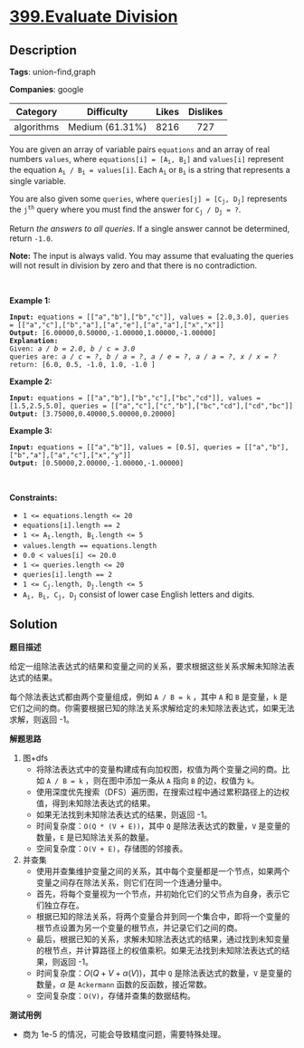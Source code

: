 # [399.Evaluate Division](https://leetcode.com/problems/evaluate-division/description/)

## Description

**Tags**: union-find,graph

**Companies**: google

|  Category  |   Difficulty    | Likes | Dislikes |
| :--------: | :-------------: | :---: | :------: |
| algorithms | Medium (61.31%) | 8216  |   727    |

<p>You are given an array of variable pairs <code>equations</code> and an array of real numbers <code>values</code>, where <code>equations[i] = [A<sub>i</sub>, B<sub>i</sub>]</code> and <code>values[i]</code> represent the equation <code>A<sub>i</sub> / B<sub>i</sub> = values[i]</code>. Each <code>A<sub>i</sub></code> or <code>B<sub>i</sub></code> is a string that represents a single variable.</p>
<p>You are also given some <code>queries</code>, where <code>queries[j] = [C<sub>j</sub>, D<sub>j</sub>]</code> represents the <code>j<sup>th</sup></code> query where you must find the answer for <code>C<sub>j</sub> / D<sub>j</sub> = ?</code>.</p>
<p>Return <em>the answers to all queries</em>. If a single answer cannot be determined, return <code>-1.0</code>.</p>
<p><strong>Note:</strong> The input is always valid. You may assume that evaluating the queries will not result in division by zero and that there is no contradiction.</p>
<p>&nbsp;</p>
<p><strong class="example">Example 1:</strong></p>
<pre><code><strong>Input:</strong> equations = [[&quot;a&quot;,&quot;b&quot;],[&quot;b&quot;,&quot;c&quot;]], values = [2.0,3.0], queries = [[&quot;a&quot;,&quot;c&quot;],[&quot;b&quot;,&quot;a&quot;],[&quot;a&quot;,&quot;e&quot;],[&quot;a&quot;,&quot;a&quot;],[&quot;x&quot;,&quot;x&quot;]]
<strong>Output:</strong> [6.00000,0.50000,-1.00000,1.00000,-1.00000]
<strong>Explanation:</strong>
Given: <em>a / b = 2.0</em>, <em>b / c = 3.0</em>
queries are: <em>a / c = ?</em>, <em>b / a = ?</em>, <em>a / e = ?</em>, <em>a / a = ?</em>, <em>x / x = ?</em>
return: [6.0, 0.5, -1.0, 1.0, -1.0 ]</code></pre>
<p><strong class="example">Example 2:</strong></p>
<pre><code><strong>Input:</strong> equations = [[&quot;a&quot;,&quot;b&quot;],[&quot;b&quot;,&quot;c&quot;],[&quot;bc&quot;,&quot;cd&quot;]], values = [1.5,2.5,5.0], queries = [[&quot;a&quot;,&quot;c&quot;],[&quot;c&quot;,&quot;b&quot;],[&quot;bc&quot;,&quot;cd&quot;],[&quot;cd&quot;,&quot;bc&quot;]]
<strong>Output:</strong> [3.75000,0.40000,5.00000,0.20000]</code></pre>
<p><strong class="example">Example 3:</strong></p>
<pre><code><strong>Input:</strong> equations = [[&quot;a&quot;,&quot;b&quot;]], values = [0.5], queries = [[&quot;a&quot;,&quot;b&quot;],[&quot;b&quot;,&quot;a&quot;],[&quot;a&quot;,&quot;c&quot;],[&quot;x&quot;,&quot;y&quot;]]
<strong>Output:</strong> [0.50000,2.00000,-1.00000,-1.00000]</code></pre>
<p>&nbsp;</p>
<p><strong>Constraints:</strong></p>
<ul>
  <li><code>1 &lt;= equations.length &lt;= 20</code></li>
  <li><code>equations[i].length == 2</code></li>
  <li><code>1 &lt;= A<sub>i</sub>.length, B<sub>i</sub>.length &lt;= 5</code></li>
  <li><code>values.length == equations.length</code></li>
  <li><code>0.0 &lt; values[i] &lt;= 20.0</code></li>
  <li><code>1 &lt;= queries.length &lt;= 20</code></li>
  <li><code>queries[i].length == 2</code></li>
  <li><code>1 &lt;= C<sub>j</sub>.length, D<sub>j</sub>.length &lt;= 5</code></li>
  <li><code>A<sub>i</sub>, B<sub>i</sub>, C<sub>j</sub>, D<sub>j</sub></code> consist of lower case English letters and digits.</li>
</ul>

## Solution

**题目描述**

给定一组除法表达式的结果和变量之间的关系，要求根据这些关系求解未知除法表达式的结果。

每个除法表达式都由两个变量组成，例如 `A / B = k` ，其中 `A` 和 `B` 是变量，`k` 是它们之间的商。你需要根据已知的除法关系求解给定的未知除法表达式，如果无法求解，则返回 -1。

**解题思路**

1. 图+dfs
   - 将除法表达式中的变量构建成有向加权图，权值为两个变量之间的商。比如 `A / B = k` ，则在图中添加一条从 `A` 指向 `B` 的边，权值为 `k`。
   - 使用深度优先搜索（DFS）遍历图，在搜索过程中通过累积路径上的边权值，得到未知除法表达式的结果。
   - 如果无法找到未知除法表达式的结果，则返回 -1。
   - 时间复杂度：`O(Q * (V + E))`，其中 `Q` 是除法表达式的数量，`V` 是变量的数量，`E` 是已知除法关系的数量。
   - 空间复杂度：`O(V + E)`，存储图的邻接表。
2. 并查集
   - 使用并查集维护变量之间的关系，其中每个变量都是一个节点，如果两个变量之间存在除法关系，则它们在同一个连通分量中。
   - 首先，将每个变量视为一个节点，并初始化它们的父节点为自身，表示它们独立存在。
   - 根据已知的除法关系，将两个变量合并到同一个集合中，即将一个变量的根节点设置为另一个变量的根节点，并记录它们之间的商。
   - 最后，根据已知的关系，求解未知除法表达式的结果，通过找到未知变量的根节点，并计算路径上的权值乘积。如果无法找到未知除法表达式的结果，则返回 -1。
   - 时间复杂度：$O(Q + V + \alpha(V))$，其中 `Q` 是除法表达式的数量，`V` 是变量的数量，$\alpha$ 是 `Ackermann` 函数的反函数，接近常数。
   - 空间复杂度：`O(V)`，存储并查集的数据结构。

**测试用例**

- 商为 1e-5 的情况，可能会导致精度问题，需要特殊处理。
